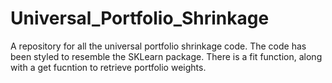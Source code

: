 # Universal_Portfolio_Shrinkage
A repository for all the universal portfolio shrinkage code. 
The code has been styled to resemble the SKLearn package. 
There is a fit function, along with a get fucntion to retrieve portfolio weights. 
